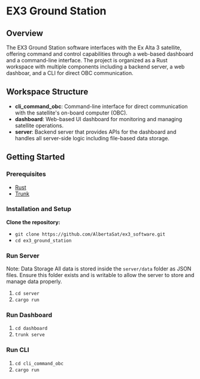 # EX3 Ground Station

## Overview

The EX3 Ground Station software interfaces with the Ex Alta 3 satellite, offering command and control capabilities through a web-based dashboard and a command-line interface. The project is organized as a Rust workspace with multiple components including a backend server, a web dashboar, and a CLI for direct OBC communication.

## Workspace Structure

- **cli_command_obc**: Command-line interface for direct communication with the satellite's on-board computer (OBC).
- **dashboard**: Web-based UI dashboard for monitoring and managing satellite operations.
- **server**: Backend server that provides APIs for the dashboard and handles all server-side logic including file-based data storage.

## Getting Started

### Prerequisites

- [Rust](https://www.rust-lang.org/tools/install)
- [Trunk](https://trunkrs.dev/#install)

### Installation and Setup

**Clone the repository:**

- `git clone https://github.com/AlbertaSat/ex3_software.git`
- `cd ex3_ground_station`

### Run Server

Note: Data Storage
All data is stored inside the `server/data` folder as JSON files. Ensure this folder exists and is writable to allow the server to store and manage data properly.

1. `cd server`
2. `cargo run`

### Run Dashboard

1.  `cd dashboard`
2.  `trunk serve`

### Run CLI

1. `cd cli_command_obc`
2. `cargo run`




